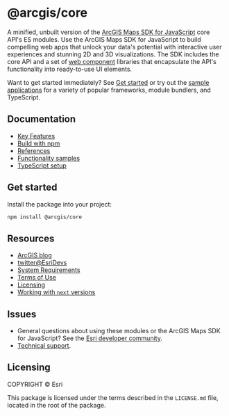 # @arcgis/core

A minified, unbuilt version of the [ArcGIS Maps SDK for JavaScript](https://developers.arcgis.com/javascript/) core API's ES modules. Use the ArcGIS Maps SDK for JavaScript to build compelling web apps that unlock your data's potential with interactive user experiences and stunning 2D and 3D visualizations. The SDK includes the core API and a set of [web component](https://developer.mozilla.org/en-US/docs/Web/API/Web_components) libraries that encapsulate the API's functionality into ready-to-use UI elements. 

Want to get started immediately? See [Get started](https://developers.arcgis.com/javascript/latest/get-started/) or try out the [sample applications](https://github.com/Esri/jsapi-resources/tree/main/core-samples) for a variety of popular frameworks, module bundlers, and TypeScript.

## Documentation

- [Key Features](https://developers.arcgis.com/javascript/latest/key-features/)  
- [Build with npm](https://developers.arcgis.com/javascript/latest/get-started/#npm)
- [References](https://developers.arcgis.com/javascript/latest/references/)
- [Functionality samples](https://developers.arcgis.com/javascript/latest/sample-code/)
- [TypeScript setup](https://developers.arcgis.com/javascript/latest/typescript-setup/)

## Get started

Install the package into your project:

```sh
npm install @arcgis/core
```

## Resources

- [ArcGIS blog](https://blogs.esri.com/esri/arcgis/tag/javascript/)
- [twitter@EsriDevs](https://twitter.com/EsriDevs)
- [System Requirements](https://developers.arcgis.com/javascript/latest/system-requirements/)
- [Terms of Use](https://www.esri.com/en-us/legal/terms/product-specific-scope-of-use)
- [Licensing](https://developers.arcgis.com/javascript/latest/licensing/)
- [Working with `next` versions](https://github.com/Esri/feedback-js-api-next/blob/main/README.md)

## Issues

- General questions about using these modules or the ArcGIS Maps SDK for JavaScript? See the [Esri developer community](https://community.esri.com/t5/arcgis-api-for-javascript/ct-p/arcgis-api-for-javascript).
- [Technical support](https://support.esri.com/).

## Licensing

COPYRIGHT © Esri

This package is licensed under the terms described in the `LICENSE.md` file, located in the root of the package.
